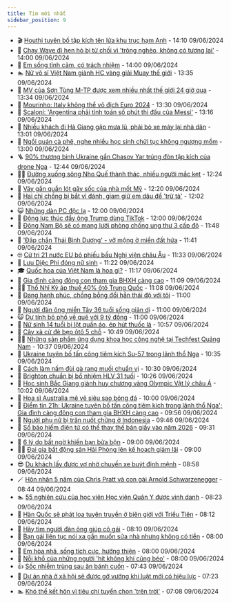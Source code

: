 ```yaml
---
title: Tim mới nhất
sidebar_position: 9
---
```


<!-- vnexpress-tin-moi-nhat:START -->
- 🎬 [Houthi tuyên bố tập kích tên lửa khu trục hạm Anh](https://vnexpress.net/houthi-tuyen-bo-tap-kich-ten-lua-khu-truc-ham-anh-4756258.html) - 14:10 09/06/2024
- 🐎 [Chạy Wave đi hẹn hò bị từ chối vì &#39;trông nghèo, không có tương lai&#39;](https://vnexpress.net/chay-wave-di-hen-ho-bi-tu-choi-vi-trong-ngheo-khong-co-tuong-lai-4756206.html) - 14:00 09/06/2024
- 🦍 [Em sống tình cảm, có trách nhiệm](https://vnexpress.net/em-song-tinh-cam-co-trach-nhiem-4756110.html) - 14:00 09/06/2024
- 🏊 [Nữ võ sĩ Việt Nam giành HC vàng giải Muay thế giới](https://vnexpress.net/nu-vo-si-viet-nam-gianh-hc-vang-giai-muay-the-gioi-4756253.html) - 13:35 09/06/2024
- 🎊 [MV của Sơn Tùng M-TP được xem nhiều nhất thế giới 24 giờ qua](https://vnexpress.net/mv-cua-son-tung-m-tp-duoc-xem-nhieu-nhat-the-gioi-24-gio-qua-4756243.html) - 13:34 09/06/2024
- 🎃 [Mourinho: Italy không thể vô địch Euro 2024](https://vnexpress.net/mourinho-italy-khong-the-vo-dich-euro-2024-4756240.html) - 13:30 09/06/2024
- 🧰 [Scaloni: &#39;Argentina phải tính toán số phút thi đấu của Messi&#39;](https://vnexpress.net/scaloni-argentina-phai-tinh-toan-so-phut-thi-dau-cua-messi-4756252.html) - 13:16 09/06/2024
- 🔭 [Nhiều khách đi Hà Giang gặp mưa lũ, phải bỏ xe máy lại nhà dân](https://vnexpress.net/nhieu-khach-di-ha-giang-gap-mua-lu-phai-bo-xe-may-lai-nha-dan-4756250.html) - 13:01 09/06/2024
- 🫶 [Ngồi quán cà phê, nghe nhiều học sinh chửi tục không ngượng mồm](https://vnexpress.net/ngoi-quan-ca-phe-nghe-nhieu-hoc-sinh-chui-tuc-khong-nguong-mom-4756195.html) - 13:00 09/06/2024
- 🪜 [90% thương binh Ukraine gần Chasov Yar trúng đòn tập kích của drone Nga](https://vnexpress.net/90-thuong-binh-ukraine-gan-chasov-yar-trung-don-tap-kich-cua-drone-nga-4756245.html) - 12:44 09/06/2024
- 👨‍🏫 [Đường xuống sông Nho Quế thành thác, nhiều người mắc kẹt](https://vnexpress.net/duong-xuong-song-nho-que-thanh-thac-nhieu-nguoi-mac-ket-4756244.html) - 12:24 09/06/2024
- 🎊 [Váy gắn quần lót gây sốc của nhà mốt Mỹ](https://vnexpress.net/vay-gan-quan-lot-gay-soc-cua-nha-mot-my-4756217.html) - 12:20 09/06/2024
- 🎊 [Hai chị chồng bị bắt vì đánh, giam giữ em dâu để &#39;trừ tà&#39;](https://vnexpress.net/hai-chi-chong-bi-bat-vi-danh-giam-giu-em-dau-de-tru-ta-4756239.html) - 12:02 09/06/2024
- 😺 [Những dàn PC độc lạ](https://vnexpress.net/nhung-dan-pc-doc-la-4756165.html) - 12:00 09/06/2024
- 🐘 [Động lực thúc đẩy ông Trump dùng TikTok](https://vnexpress.net/dong-luc-thuc-day-ong-trump-dung-tiktok-4755114.html) - 12:00 09/06/2024
- 🌁 [Đông Nam Bộ sẽ có mạng lưới phòng chống ung thư 3 cấp độ](https://vnexpress.net/dong-nam-bo-se-co-mang-luoi-phong-chong-ung-thu-3-cap-do-4756200.html) - 11:48 09/06/2024
- 🐲 [&#39;Đập chắn Thái Bình Dương&#39; - vỡ mộng ở miền đất hứa](https://vnexpress.net/dap-chan-thai-binh-duong-vo-mong-o-mien-dat-hua-4751179.html) - 11:41 09/06/2024
- 🤓 [Cử tri 21 nước EU bỏ phiếu bầu Nghị viện châu Âu](https://vnexpress.net/cu-tri-21-nuoc-eu-bo-phieu-bau-nghi-vien-chau-au-4756241.html) - 11:33 09/06/2024
- 💪 [Lưu Diệc Phi đóng nữ sinh](https://vnexpress.net/luu-diec-phi-dong-nu-sinh-4756213.html) - 11:22 09/06/2024
- 🎓 [Quốc hoa của Việt Nam là hoa gì?](https://vnexpress.net/quoc-hoa-cua-viet-nam-la-hoa-gi-4754101.html) - 11:17 09/06/2024
- 🫣 [Gia đình càng đông con tham gia BHXH càng cao](https://vnexpress.net/gia-dinh-cang-dong-con-tham-gia-bhxh-cang-cao-4756199.html) - 11:09 09/06/2024
- 🧑‍💻 [Thổ Nhĩ Kỳ áp thuế 40% ôtô Trung Quốc](https://vnexpress.net/tho-nhi-ky-ap-thue-40-oto-trung-quoc-4756223.html) - 11:08 09/06/2024
- 🐲 [Đang hạnh phúc, chồng bỗng đổi hẳn thái độ với tôi](https://vnexpress.net/dang-hanh-phuc-chong-bong-doi-han-thai-do-voi-toi-4756156.html) - 11:00 09/06/2024
- 🌝 [Người đàn ông miền Tây 36 tuổi sống giản dị](https://vnexpress.net/nguoi-dan-ong-mien-tay-36-tuoi-song-gian-di-4756109.html) - 11:00 09/06/2024
- 😺 [Dự tính bỏ phố về quê với 9 tỷ đồng](https://vnexpress.net/du-tinh-bo-pho-ve-que-voi-9-ty-dong-4756148.html) - 11:00 09/06/2024
- 🐎 [Nữ sinh 14 tuổi bị lột quần áo, ép hút thuốc lá](https://vnexpress.net/nu-sinh-14-tuoi-bi-lot-quan-ao-ep-hut-thuoc-la-4756229.html) - 10:57 09/06/2024
- 🎡 [Cây xà cừ đè bẹp ôtô 5 chỗ](https://vnexpress.net/cay-xa-cu-de-bep-oto-5-cho-4756236.html) - 10:49 09/06/2024
- 👨‍🏫 [Những sản phẩm ứng dụng khoa học công nghệ tại Techfest Quảng Nam](https://vnexpress.net/nhung-san-pham-ung-dung-khoa-hoc-cong-nghe-tai-techfest-quang-nam-4755955.html) - 10:37 09/06/2024
- 🦆 [Ukraine tuyên bố tấn công tiêm kích Su-57 trong lãnh thổ Nga](https://vnexpress.net/ukraine-tuyen-bo-tan-cong-tiem-kich-su-57-trong-lanh-tho-nga-4756220.html) - 10:35 09/06/2024
- 🚦 [Cách làm nấm đùi gà rang muối chuẩn vị](https://vnexpress.net/cach-lam-nam-dui-ga-rang-muoi-chuan-vi-4756011.html) - 10:30 09/06/2024
- 💫 [Brighton chuẩn bị bổ nhiệm HLV 31 tuổi](https://vnexpress.net/brighton-chuan-bi-bo-nhiem-hlv-31-tuoi-4756231.html) - 10:26 09/06/2024
- 🎉 [Học sinh Bắc Giang giành huy chương vàng Olympic Vật lý châu Á](https://vnexpress.net/hoc-sinh-bac-giang-gianh-huy-chuong-vang-olympic-vat-ly-chau-a-4756227.html) - 10:02 09/06/2024
- 🌋 [Họa sĩ Australia mê vẽ siêu sao bóng đá](https://vnexpress.net/hoa-si-australia-me-ve-sieu-sao-bong-da-4755783.html) - 10:00 09/06/2024
- 🤖 [Điểm tin 21h: Ukraine tuyên bố tấn công tiêm kích trong lãnh thổ Nga&#39;; Gia đình càng đông con tham gia BHXH càng cao](https://vnexpress.net/diem-tin-21h-ukraine-tuyen-bo-tan-cong-tiem-kich-trong-lanh-tho-nga-gia-dinh-cang-dong-con-tham-gia-bhxh-cang-cao-4756230.html) - 09:56 09/06/2024
- 🦏 [Người phụ nữ bị trăn nuốt chửng ở Indonesia](https://vnexpress.net/nguoi-phu-nu-bi-tran-nuot-chung-o-indonesia-4756212.html) - 09:46 09/06/2024
- 🦩 [Sổ bảo hiểm điện tử có thể thay thế bản giấy vào năm 2026](https://vnexpress.net/so-bao-hiem-dien-tu-co-the-thay-the-ban-giay-vao-nam-2026-4756202.html) - 09:31 09/06/2024
- 👺 [6 lý do bất ngờ khiến bạn bừa bộn](https://vnexpress.net/6-ly-do-bat-ngo-khien-ban-bua-bon-4756166.html) - 09:00 09/06/2024
- 🧑‍🏫 [Đại gia bất động sản Hải Phòng lên kế hoạch giảm lãi](https://vnexpress.net/dai-gia-bat-dong-san-hai-phong-len-ke-hoach-giam-lai-4756141.html) - 09:00 09/06/2024
- 😎 [Du khách lấy được vợ nhờ chuyến xe buýt định mệnh](https://vnexpress.net/du-khach-lay-duoc-vo-nho-chuyen-xe-buyt-dinh-menh-4755975.html) - 08:58 09/06/2024
- 🪄 [Hôn nhân 5 năm của Chris Pratt và con gái Arnold Schwarzenegger](https://vnexpress.net/hon-nhan-5-nam-cua-chris-pratt-va-con-gai-arnold-schwarzenegger-4756138.html) - 08:44 09/06/2024
- 🏊 [55 nghiên cứu của học viên Học viện Quân Y được vinh danh](https://vnexpress.net/55-nghien-cuu-cua-hoc-vien-hoc-vien-quan-y-duoc-vinh-danh-4756190.html) - 08:23 09/06/2024
- 💃 [Hàn Quốc sẽ phát loa tuyên truyền ở biên giới với Triều Tiên](https://vnexpress.net/han-quoc-se-phat-loa-tuyen-truyen-o-bien-gioi-voi-trieu-tien-4756174.html) - 08:12 09/06/2024
- 🦆 [Hãy tìm người đàn ông giúp cô gái](https://vnexpress.net/hay-tim-nguoi-dan-ong-giup-co-gai-4755517.html) - 08:10 09/06/2024
- 🎊 [Bạn gái liên tục nói xa gần muốn sửa nhà nhưng không có tiền](https://vnexpress.net/ban-gai-lien-tuc-noi-xa-gan-muon-sua-nha-nhung-khong-co-tien-4756158.html) - 08:00 09/06/2024
- 👺 [Em hòa nhã, sống tích cực, hướng thiện](https://vnexpress.net/em-hoa-nha-song-tich-cuc-huong-thien-4756108.html) - 08:00 09/06/2024
- 🎡 [Nỗi khổ của những người &#39;hít không khí cũng béo&#39;](https://vnexpress.net/noi-kho-cua-nhung-nguoi-hit-khong-khi-cung-beo-4756169.html) - 08:00 09/06/2024
- 👍 [Sốc nhiễm trùng sau ăn bánh cuốn](https://vnexpress.net/soc-nhiem-trung-sau-an-banh-cuon-4756159.html) - 07:43 09/06/2024
- 🐎 [Dự án nhà ở xã hội sẽ được gỡ vướng khi luật mới có hiệu lực](https://vnexpress.net/go-vuong-cho-du-an-nha-o-xa-hoi-khi-luat-moi-co-hieu-luc-4756182.html) - 07:23 09/06/2024
- 🏊 [Khó thể kết hôn vì tiêu chí tuyển chọn &#39;trên trời&#39;](https://vnexpress.net/kho-the-ket-hon-vi-tieu-chi-tuyen-chon-tren-troi-4756163.html) - 07:08 09/06/2024<!-- vnexpress-tin-moi-nhat:END -->
